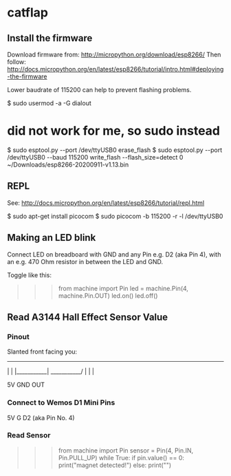 # catflap

## Install the firmware

Download firmware from: http://micropython.org/download/esp8266/
Then follow: http://docs.micropython.org/en/latest/esp8266/tutorial/intro.html#deploying-the-firmware

Lower baudrate of 115200 can help to prevent flashing problems.

  $ sudo usermod -a -G dialout <user>
  # did not work for me, so sudo instead

  $ sudo esptool.py --port /dev/ttyUSB0 erase_flash
  $ sudo esptool.py --port /dev/ttyUSB0 --baud 115200 write_flash --flash_size=detect 0 ~/Downloads/esp8266-20200911-v1.13.bin

## REPL 

See: http://docs.micropython.org/en/latest/esp8266/tutorial/repl.html

  $ sudo apt-get install picocom
  $ sudo picocom -b 115200 -r -l /dev/ttyUSB0


## Making an LED blink

Connect LED on breadboard with GND and any Pin e.g. D2 (aka Pin 4), with an e.g. 470 Ohm resistor in between the LED and GND.

Toggle like this:

  >>> from machine import Pin
  >>> led = machine.Pin(4, machine.Pin.OUT)
  >>> led.on()
  >>> led.off()


## Read A3144 Hall Effect Sensor Value

### Pinout 

Slanted front facing you:
____________
|           |
|___________|
\___________/
 |    |    |

 5V  GND  OUT


### Connect to Wemos D1 Mini Pins

 5V   G    D2 (aka Pin No. 4)

### Read Sensor

  >>> from machine import Pin
  >>> sensor = Pin(4, Pin.IN, Pin.PULL_UP)
  >>> while True:
  >>>     if pin.value() == 0:
  >>>         print("magnet detected!")
  >>>     else:
  >>>         print("")
  >>> 
